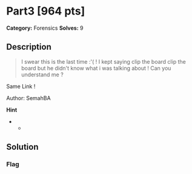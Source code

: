 # Part3 [964 pts]

**Category:** Forensics
**Solves:** 9

## Description
>I swear this is the last time :'( ! I kept saying clip the board clip the board but he didn't know what i was talking about ! Can you understand me ?

Same Link !

Author: SemahBA

**Hint**
* -

## Solution

### Flag

